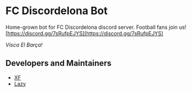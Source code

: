 # FC Discordelona Bot

Home-grown bot for FC Discordelona discord server. Football fans join us! [https://discord.gg/7sRufpEJYS](https://discord.gg/7sRufpEJYS)

*Visca El Barça!*

## Developers and Maintainers

* [XF](https://gitlab.com/XF2)
* [Lazy](https://gitlab.com/lazy_)
